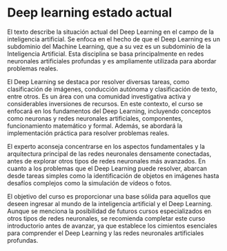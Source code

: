 # Deep learning estado actual

El texto describe la situación actual del Deep Learning en el campo de la inteligencia artificial. Se enfoca en el hecho
de que el Deep Learning es un subdominio del Machine Learning, que a su vez es un subdominio de la Inteligencia Artificial.
Esta disciplina se basa principalmente en redes neuronales artificiales profundas y es ampliamente utilizada para abordar
problemas reales.

El Deep Learning se destaca por resolver diversas tareas, como clasificación de imágenes, conducción autónoma y clasificación
de texto, entre otros. Es un área con una comunidad investigativa activa y considerables inversiones de recursos. En este
contexto, el curso se enfocará en los fundamentos del Deep Learning, incluyendo conceptos como neuronas y redes neuronales
artificiales, componentes, funcionamiento matemático y formal. Además, se abordará la implementación práctica para resolver
problemas reales.

El experto aconseja concentrarse en los aspectos fundamentales y la arquitectura principal de las redes neuronales densamente
conectadas, antes de explorar otros tipos de redes neuronales más avanzados. En cuanto a los problemas que el Deep Learning
puede resolver, abarcan desde tareas simples como la identificación de objetos en imágenes hasta desafíos complejos como
la simulación de vídeos o fotos.

El objetivo del curso es proporcionar una base sólida para aquellos que deseen ingresar al mundo de la inteligencia artificial
y el Deep Learning. Aunque se menciona la posibilidad de futuros cursos especializados en otros tipos de redes neuronales, se
recomienda completar este curso introductorio antes de avanzar, ya que establece los cimientos esenciales para comprender
el Deep Learning y las redes neuronales artificiales profundas.
